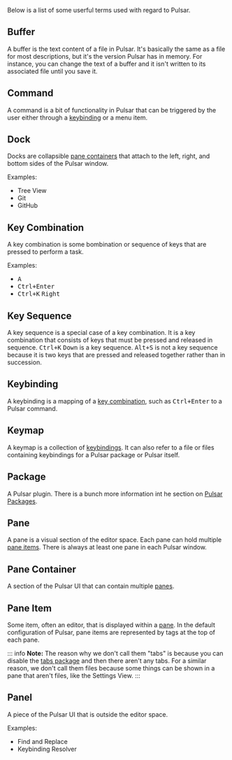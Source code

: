 
Below is a list of some userful terms used with regard to Pulsar.

## Buffer

A buffer is the text content of a file in Pulsar. It's basically the same as a file for most descriptions, but it's the version Pulsar has in memory. For instance, you can change the text of a buffer and it isn't written to its associated file until you save it.

## Command

A command is a bit of functionality in Pulsar that can be triggered by the user either through a [keybinding]() or a menu item.

## Dock

Docks are collapsible [pane containers]() that attach to the left, right, and bottom sides of the Pulsar window.

Examples:

  * Tree View
  * Git
  * GitHub

## Key Combination

A key combination is some bombination or sequence of keys that are pressed to perform a task.

Examples:

  * <kbd>A</kbd>
  * <kbd>Ctrl+Enter</kbd>
  * <kbd>Ctrl+K</kbd> <kbd>Right</kbd>

## Key Sequence

A key sequence is a special case of a key combination. It is a key combination that consists of keys that must be pressed and released in sequence. <kbd>Ctrl+K</kbd> <kbd>Down</kbd> is a key sequence. <kbd>Alt+S</kbd> is not a key sequence because it is two keys that are pressed and released together rather than in succession.

## Keybinding

A keybinding is a mapping of a [key combination](), such as <kbd>Ctrl+Enter</kbd> to a Pulsar command.

## Keymap

A keymap is a collection of [keybindings](). It can also refer to a file or files containing keybindings for a Pulsar package or Pulsar itself.

## Package

A Pulsar plugin. There is a bunch more information int he section on [Pulsar Packages]().

## Pane

A pane is a visual section of the editor space. Each pane can hold multiple [pane items](). There is always at least one pane in each Pulsar window.

## Pane Container

A section of the Pulsar UI that can contain multiple [panes]().

## Pane Item

Some item, often an editor, that is displayed within a [pane](). In the default configuration of Pulsar, pane items are represented by tags at the top of each pane.

::: info
**Note:** The reason why we don't call them "tabs" is because you can disable the [tabs package]() and then there aren't any tabs. For a similar reason, we don't call them files because some things can be shown in a pane that aren't files, like the Settings View.
:::

## Panel

A piece of the Pulsar UI that is outside the editor space.

Examples:

  * Find and Replace
  * Keybinding Resolver
